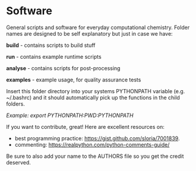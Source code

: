 # Software

General scripts and software for everyday computational chemistry. Folder names are designed to be self explanatory but just in case we have:

**build** - contains scripts to build stuff

**run** - contains example runtime scripts

**analyse** - contains scripts for post-processing

**examples** - example usage, for quality assurance tests

Insert this folder directory into your systems PYTHONPATH variable (e.g. ~/.bashrc) and it should automatically pick up the functions in the child folders. 

*Example: export PYTHONPATH:$PWD:$PYTHONPATH*
 
If you want to contribute, great! Here are excellent resources on:
- best programming practice: https://gist.github.com/sloria/7001839.
- commenting: https://realpython.com/python-comments-guide/

Be sure to also add your name to the AUTHORS file so you get the credit deserved.
